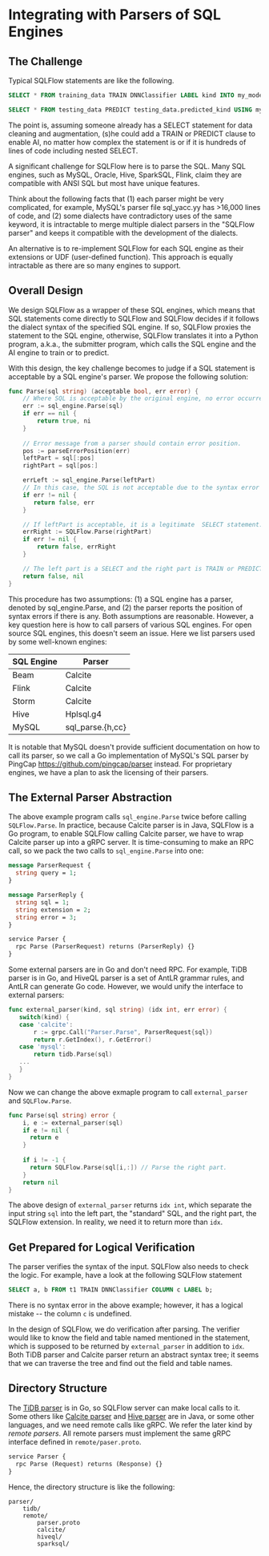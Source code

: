 # Integrating with Parsers of SQL Engines

## The Challenge

Typical SQLFlow statements are like the following.

```sql
SELECT * FROM training_data TRAIN DNNClassifier LABEL kind INTO my_model;

SELECT * FROM testing_data PREDICT testing_data.predicted_kind USING my_model;
```

The point is, assuming someone already has a SELECT statement for data cleaning and augmentation, (s)he could add a TRAIN or PREDICT clause to enable AI, no matter how complex the statement is or if it is hundreds of lines of code including nested SELECT.

A significant challenge for SQLFlow here is to parse the SQL. Many SQL engines, such as MySQL, Oracle, Hive, SparkSQL, Flink, claim they are compatible with ANSI SQL but most have unique features.

Think about the following facts that (1) each parser might be very complicated, for example, MySQL's parser file sql_yacc.yy has >16,000 lines of code, and (2) some dialects have contradictory uses of the same keyword, it is intractable to merge multiple dialect parsers in the "SQLFlow parser" and keeps it compatible with the development of the dialects.

An alternative is to re-implement SQLFlow for each SQL engine as their extensions or UDF (user-defined function). This approach is equally intractable as there are so many engines to support.

## Overall Design

We design SQLFlow as a wrapper of these SQL engines, which means that SQL statements come directly to SQLFlow and SQLFlow decides if it follows the dialect syntax of the specified SQL engine. If so, SQLFlow proxies the statement to the SQL engine, otherwise, SQLFlow translates it into a Python program, a.k.a., the submitter program, which calls the SQL engine and the AI engine to train or to predict.

With this design, the key challenge becomes to judge if a SQL statement is acceptable by a SQL engine's parser. We propose the following solution: 

```go
func Parse(sql string) (acceptable bool, err error) {
    // Where SQL is acceptable by the original engine, no error occurred.
    err := sql_engine.Parse(sql)
    if err == nil {
        return true, ni
    }
    
    // Error message from a parser should contain error position.
    pos := parseErrorPosition(err) 
    leftPart = sql[:pos]
    rightPart = sql[pos:]

    errLeft := sql_engine.Parse(leftPart)
    // In this case, the SQL is not acceptable due to the syntax error
    if err != nil {
       return false, err 
    }

    // If leftPart is acceptable, it is a legitimate  SELECT statement. We then try right part with SQLFlow parser. 
    errRight := SQLFlow.Parse(rightPart)
    if err != nil {
        return false, errRight 
    }

    // The left part is a SELECT and the right part is TRAIN or PREDICT.
    return false, nil 
}
```

This procedure has two assumptions: (1) a SQL engine has a parser, denoted by sql_engine.Parse, and (2) the parser reports the position of syntax errors if there is any.  Both assumptions are reasonable. However, a key question here is how to call parsers of various SQL engines. For open source SQL engines, this doesn't seem an issue. Here we list parsers used by some well-known engines:

| SQL Engine | Parser  |
|------------|---------|
| Beam       | Calcite |
| Flink      | Calcite |
| Storm      | Calcite |
| Hive       | Hplsql.g4 |
| MySQL      | sql_parse.{h,cc} |

It is notable that MySQL doesn't provide sufficient documentation on how to call its parser, so we call a Go implementation of MySQL's SQL parser by PingCap https://github.com/pingcap/parser instead. For proprietary engines, we have a plan to ask the licensing of their parsers.


## The External Parser Abstraction

The above example program calls `sql_engine.Parse` twice before calling `SQLFlow.Parse`.  In practice, because Calcite parser is in Java, SQLFlow is a Go program, to enable SQLFlow calling Calcite parser, we have to wrap Calcite parser up into a gRPC server.  It is time-consuming to make an RPC call, so we pack the two calls to `sql_engine.Parse` into one:

```protobuf
message ParserRequest {
  string query = 1;
}

message ParserReply {
  string sql = 1;
  string extension = 2;
  string error = 3;
}

service Parser {
  rpc Parse (ParserRequest) returns (ParserReply) {}
}
```

Some external parsers are in Go and don't need RPC.  For example, TiDB parser is in Go, and HiveQL parser is a set of AntLR grammar rules, and AntLR can generate Go code.  However, we would unify the interface to external parsers:

```go
func external_parser(kind, sql string) (idx int, err error) {
   switch(kind) {
   case 'calcite':
       r := grpc.Call("Parser.Parse", ParserRequest{sql})
       return r.GetIndex(), r.GetError()
   case 'mysql':
       return tidb.Parse(sql)
   ...
   }
}
```

Now we can change the above exmaple program to call `external_parser` and `SQLFlow.Parse`.

```go
func Parse(sql string) error {
    i, e := external_parser(sql)
    if e != nil {
      return e
    }
    
    if i != -1 {
      return SQLFlow.Parse(sql[i,:]) // Parse the right part.
    }
    return nil
}
```

The above design of `external_parser` returns `idx int`, which separate the input string `sql` into the left part, the "standard" SQL, and the right part, the SQLFlow extension.  In reality, we need it to return more than `idx`.


## Get Prepared for Logical Verification

The parser verifies the syntax of the input.  SQLFlow also needs to check the logic.  For example, have a look at the following SQLFlow statement

```sql
SELECT a, b FROM t1 TRAIN DNNClassifier COLUMN c LABEL b;
```

There is no syntax error in the above example; however, it has a logical mistake -- the column `c` is undefined.

In the design of SQLFlow, we do verification after parsing.  The verifier would like to know the field and table named mentioned in the statement, which is supposed to be returned by `external_parser` in addition to `idx`. Both TiDB parser and Calcite parser return an abstract syntax tree; it seems that we can traverse the tree and find out the field and table names.


## Directory Structure

The [TiDB parser](https://github.com/pingcap/parser) is in Go, so SQLFlow server can make local calls to it.  Some others like [Calcite parser](https://github.com/apache/calcite/tree/master/core/src/main/java/org/apache/calcite/sql/parser) and  [Hive parser](https://github.com/apache/hive/tree/master/ql/src/java/org/apache/hadoop/hive/ql/parse) are in Java, or some other languages, and we need remote calls like gRPC.  We refer the later kind by *remote parsers*.  All remote parsers must implement the same gRPC interface defined in `remote/paser.proto`.

```protobuf
service Parser {
  rpc Parse (Request) returns (Response) {}
}
```

Hence, the directory structure is like the following:

```
parser/
    tidb/
	remote/
	    parser.proto
	    calcite/
		hiveql/
		sparksql/
```

